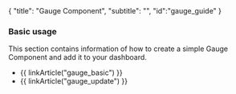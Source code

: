 <meta>
{
    "title": "Gauge Component",
    "subtitle": "",
    "id":"gauge_guide"
}
</meta>

### Basic usage

This section contains information of how to create a simple Gauge Component and add it to your dashboard.

* {{ linkArticle("gauge_basic") }}
* {{ linkArticle("gauge_update") }}


